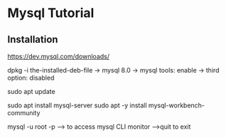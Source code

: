 # Mysql Tutorial

## Installation

https://dev.mysql.com/downloads/

dpkg -i the-installed-deb-file
    -> mysql 8.0
    -> mysql tools: enable
    -> third option: disabled

sudo apt update

sudo apt install mysql-server
sudo apt -y install mysql-workbench-community

mysql -u root -p
    --> to access mysql CLI monitor
    -->quit to exit
